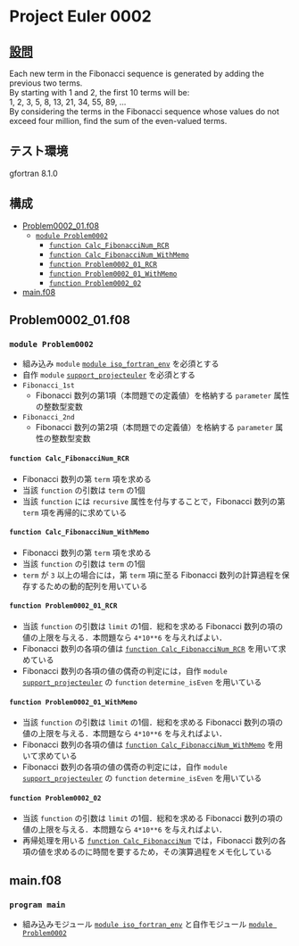 # Project Euler 0002 #

## [設問](https://projecteuler.net/problem=2) ##

Each new term in the Fibonacci sequence is generated by adding the previous two terms.  
By starting with 1 and 2, the first 10 terms will be:  
  1, 2, 3, 5, 8, 13, 21, 34, 55, 89, ...  
By considering the terms in the Fibonacci sequence whose values do not exceed four million, find the sum of the even-valued terms.

## テスト環境 ##

gfortran 8.1.0

## 構成 ##

- [Problem0002_01.f08](#problem0002_01f08)
  - [`module Problem0002`](#module-problem0002)
    - [`function Calc_FibonacciNum_RCR`](#function-calc_fibonaccinum_rcr)
    - [`function Calc_FibonacciNum_WithMemo`](#function-calc_fibonaccinum_withmemo)
    - [`function Problem0002_01_RCR`](#function-problem0002_01_rcr)
    - [`function Problem0002_01_WithMemo`](#function-problem0002_01_withmemo)
    - [`function Problem0002_02`](#function-problem0002_02)
- [main.f08](#mainf08)

## Problem0002_01.f08 ##

### `module Problem0002` ###

- 組み込み `module` [`module iso_fortran_env`](https://gcc.gnu.org/onlinedocs/gfortran/ISO_005fFORTRAN_005fENV.html) を必須とする
- 自作 `module` [`support_projecteuler`](../support/support_projecteuler.f08) を必須とする
- `Fibonacci_1st`
  - Fibonacci 数列の第1項（本問題での定義値）を格納する `parameter` 属性の整数型変数
- `Fibonacci_2nd`
  - Fibonacci 数列の第2項（本問題での定義値）を格納する `parameter` 属性の整数型変数

#### `function Calc_FibonacciNum_RCR` ####

- Fibonacci 数列の第 `term` 項を求める
- 当該 `function` の引数は `term` の1個
- 当該 `function` には `recursive` 属性を付与することで，Fibonacci 数列の第 `term` 項を再帰的に求めている

#### `function Calc_FibonacciNum_WithMemo` ####

- Fibonacci 数列の第 `term` 項を求める
- 当該 `function` の引数は `term` の1個
- `term` が `3` 以上の場合には，第 `term` 項に至る Fibonacci 数列の計算過程を保存するための動的配列を用いている

#### `function Problem0002_01_RCR` ####

- 当該 `function` の引数は `limit` の1個．総和を求める Fibonacci 数列の項の値の上限を与える．本問題なら `4*10**6` を与えればよい．
- Fibonacci 数列の各項の値は [`function Calc_FibonacciNum_RCR`](#function-calc_fibonaccinum_rcr) を用いて求めている
- Fibonacci 数列の各項の値の偶奇の判定には，自作 `module` [`support_projecteuler`](../support/support_projecteuler.f08) の `function` `determine_isEven` を用いている

#### `function Problem0002_01_WithMemo` ####

- 当該 `function` の引数は `limit` の1個．総和を求める Fibonacci 数列の項の値の上限を与える．本問題なら `4*10**6` を与えればよい．
- Fibonacci 数列の各項の値は [`function Calc_FibonacciNum_WithMemo`](#function-calc_fibonaccinum_withmemo) を用いて求めている
- Fibonacci 数列の各項の値の偶奇の判定には，自作 `module` [`support_projecteuler`](../support/support_projecteuler.f08) の `function` `determine_isEven` を用いている

#### `function Problem0002_02` ####

- 当該 `function` の引数は `limit` の1個．総和を求める Fibonacci 数列の項の値の上限を与える．本問題なら `4*10**6` を与えればよい．
- 再帰処理を用いる [`function Calc_FibonacciNum`](#function-calc_fibonaccinum) では，Fibonacci 数列の各項の値を求めるのに時間を要するため，その演算過程をメモ化している

## main.f08 ##

### `program main` ###

- 組み込みモジュール [`module iso_fortran_env`](https://gcc.gnu.org/onlinedocs/gfortran/ISO_005fFORTRAN_005fENV.html) と自作モジュール [`module Problem0002`](Problem0002_01.f08)
